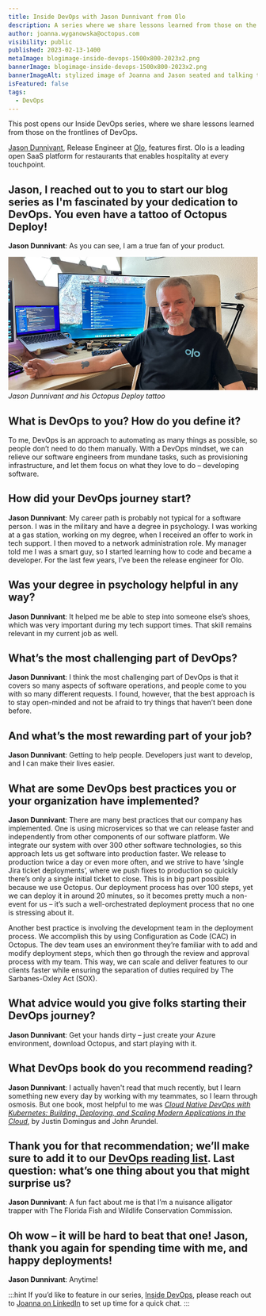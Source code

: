 ```yaml
---
title: Inside DevOps with Jason Dunnivant from Olo
description: A series where we share lessons learned from those on the frontlines of DevOps. Our first post features Jason Dunnivant, Release Engineer at Olo. 
author: joanna.wyganowska@octopus.com
visibility: public
published: 2023-02-13-1400
metaImage: blogimage-inside-devops-1500x800-2023x2.png
bannerImage: blogimage-inside-devops-1500x800-2023x2.png
bannerImageAlt: stylized image of Joanna and Jason seated and talking to each other with a speech bubble that says Inside DevOps
isFeatured: false
tags: 
  - DevOps
---
```


This post opens our Inside DevOps series, where we share lessons learned from those on the frontlines of DevOps. 

[Jason Dunnivant](https://www.linkedin.com/in/jasondunnivant/), Release Engineer at [Olo](https://www.olo.com/), features first. Olo is a leading open SaaS platform for restaurants that enables hospitality at every touchpoint.

## Jason, I reached out to you to start our blog series as I'm fascinated by your dedication to DevOps. You even have a tattoo of Octopus Deploy!

**Jason Dunnivant**: As you can see, I am a true fan of your product.

![Jason Dunnivant sitting at his desk with his forearm out to show his Octopuds Deploy tattoo](photo-jason-dunnivant-x0.25.jpg "width=500")*Jason Dunnivant and his Octopus Deploy tattoo*

## What is DevOps to you? How do you define it?

To me, DevOps is an approach to automating as many things as possible, so people don’t need to do them manually. With a DevOps mindset, we can relieve our software engineers from mundane tasks, such as provisioning infrastructure, and let them focus on what they love to do – developing software.

## How did your DevOps journey start?

**Jason Dunnivant**: My career path is probably not typical for a software person. I was in the military and have a degree in psychology. I was working at a gas station, working on my degree, when I received an offer to work in tech support. I then moved to a network administration role. My manager told me I was a smart guy, so I started learning how to code and became a developer. For the last few years, I’ve been the release engineer for Olo.

## Was your degree in psychology helpful in any way?

**Jason Dunnivant**: It helped me be able to step into someone else’s shoes, which was very important during my tech support times. That skill remains relevant in my current job as well.

## What’s the most challenging part of DevOps?

**Jason Dunnivant**: I think the most challenging part of DevOps is that it covers so many aspects of software operations, and people come to you with so many different requests. I found, however, that the best approach is to stay open-minded and not be afraid to try things that haven’t been done before.

## And what’s the most rewarding part of your job?

**Jason Dunnivant**: Getting to help people. Developers just want to develop, and I can make their lives easier.

## What are some DevOps best practices you or your organization have implemented?

**Jason Dunnivant**: There are many best practices that our company has implemented. One is using microservices so that we can release faster and independently from other components of our software platform. We integrate our system with over 300 other software technologies, so this approach lets us get software into production faster. We release to production twice a day or even more often, and we strive to have ‘single Jira ticket deployments’, where we push fixes to production so quickly there’s only a single initial ticket to close. This is in big part possible because we use Octopus. Our deployment process has over 100 steps, yet we can deploy it in around 20 minutes, so it becomes pretty much a non-event for us – it’s such a well-orchestrated deployment process that no one is stressing about it. 

Another best practice is involving the development team in the deployment process. We accomplish this by using Configuration as Code (CAC) in Octopus. The dev team uses an environment they’re familiar with to add and modify deployment steps, which then go through the review and approval process with my team. This way, we can scale and deliver features to our clients faster while ensuring the separation of duties required by The Sarbanes-Oxley Act (SOX).

## What advice would you give folks starting their DevOps journey?

**Jason Dunnivant**: Get your hands dirty – just create your Azure environment, download Octopus, and start playing with it.

## What DevOps book do you recommend reading?

**Jason Dunnivant**: I actually haven't read that much recently, but I learn something new every day by working with my teammates, so I learn through osmosis. But one book, most helpful to me was [*Cloud Native DevOps with Kubernetes: Building, Deploying, and Scaling Modern Applications in the Cloud*](https://www.amazon.com/Cloud-Native-DevOps-Kubernetes-Applications/dp/1492040762), by Justin Domingus and John Arundel.

## Thank you for that recommendation; we’ll make sure to add it to our [DevOps reading list](https://octopus.com/devops/reading-list/). Last question: what’s one thing about you that might surprise us?

**Jason Dunnivant**: A fun fact about me is that I’m a nuisance alligator trapper with The Florida Fish and Wildlife Conservation Commission.

## Oh wow – it will be hard to beat that one! Jason, thank you again for spending time with me, and happy deployments!

**Jason Dunnivant**: Anytime!

:::hint
If you’d like to feature in our series, [Inside DevOps](https://octopus.com/blog/tag/Inside%20DevOps%), please reach out to [Joanna on LinkedIn](https://www.linkedin.com/in/joannawyganowska/) to set up time for a quick chat.
:::